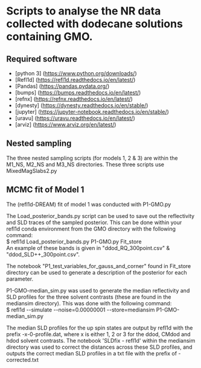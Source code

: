 # Scripts to analyse the NR data collected with dodecane solutions containing GMO.

## Required software
* [python 3] (https://www.python.org/downloads/)
* [Refl1d] (https://refl1d.readthedocs.io/en/latest/)
* [Pandas] (https://pandas.pydata.org/)
* [bumps] (https://bumps.readthedocs.io/en/latest/)
* [refnx] (https://refnx.readthedocs.io/en/latest/)
* [dynesty] (https://dynesty.readthedocs.io/en/stable/)
* [jupyter] (https://jupyter-notebook.readthedocs.io/en/stable/)
* [uravu] (https://uravu.readthedocs.io/en/latest/)
* [arviz] (https://www.arviz.org/en/latest/)

## Nested sampling

The three nested sampling scripts (for models 1, 2 & 3) are within the M1_NS, M2_NS and M3_NS directories.
These three scripts use MixedMagSlabs2.py<br>

## MCMC fit of Model 1

The (refl1d-DREAM) fit of model 1 was conducted with P1-GMO.py <br>

The Load_posterior_bands.py script can be used to save out the reflectivity and SLD traces of the sampled posterior. This can be done within your refl1d conda environment from the GMO directory with the following command: <br>
$ refl1d Load_posterior_bands.py P1-GMO.py Fit_store<br>
An example of these bands is given in "ddod\_RQ\_300point.csv" & "ddod_SLD++\_300point.csv".

The notebook "P1_test_variables_for_gauss_and_corner" found in Fit_store directory can be used to generate a description of the posterior for each parameter.<br>

P1-GMO-median_sim.py was used to generate the median reflectivity and SLD profiles for the three solvent contrasts (these are found in the mediansim directory).
This was done with the following command: <br>
$ refl1d --simulate --noise=0.00000001 --store=mediansim P1-GMO-median_sim.py

The median SLD profiles for the up spin states are output by refl1d with the prefix -x-0-profile.dat, where x is either 1, 2 or 3 for the ddod, CMdod and hdod solvent contrasts.
The notebook 'SLDfix - refl1d' within the mediansim directory was used to correct the distances across these SLD profiles, and outputs the correct median SLD profiles in a txt file with the prefix of -corrected.txt
